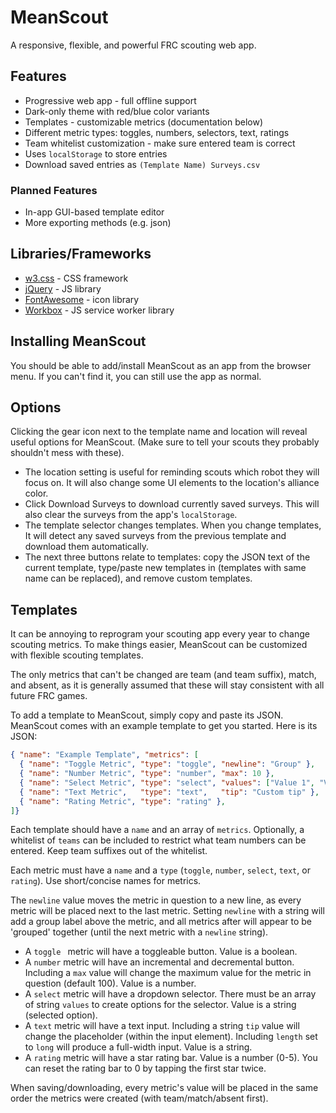# MeanScout

A responsive, flexible, and powerful FRC scouting web app.

## Features

- Progressive web app - full offline support
- Dark-only theme with red/blue color variants
- Templates - customizable metrics (documentation below)
- Different metric types: toggles, numbers, selectors, text, ratings
- Team whitelist customization - make sure entered team is correct
- Uses `localStorage` to store entries
- Download saved entries as `(Template Name) Surveys.csv`

### Planned Features

- In-app GUI-based template editor
- More exporting methods (e.g. json)

## Libraries/Frameworks

- [w3.css](https://www.w3schools.com/w3css/) - CSS framework
- [jQuery](https://jquery.com/) - JS library
- [FontAwesome](https://fontawesome.com/) - icon library
- [Workbox](https://developers.google.com/web/tools/workbox) - JS service worker library

## Installing MeanScout

You should be able to add/install MeanScout as an app from the browser menu.
If you can't find it, you can still use the app as normal.

## Options

Clicking the gear icon next to the template name and location will reveal useful options for MeanScout. (Make sure to tell your scouts they probably shouldn't mess with these).

- The location setting is useful for reminding scouts which robot they will focus on. It will also change some UI elements to the location's alliance color.
- Click Download Surveys to download currently saved surveys. This will also clear the surveys from the app's `localStorage`.
- The template selector changes templates. When you change templates, It will detect any saved surveys from the previous template and download them automatically.
- The next three buttons relate to templates: copy the JSON text of the current template, type/paste new templates in (templates with same name can be replaced), and remove custom templates.

## Templates

It can be annoying to reprogram your scouting app every year to change scouting metrics. To make things easier, MeanScout can be customized with flexible scouting templates.

The only metrics that can't be changed are team (and team suffix), match, and absent, as it is generally assumed that these will stay consistent with all future FRC games.

To add a template to MeanScout, simply copy and paste its JSON. MeanScout comes with an example template to get you started. Here is its JSON:

```json
{ "name": "Example Template", "metrics": [
  { "name": "Toggle Metric", "type": "toggle", "newline": "Group" },
  { "name": "Number Metric", "type": "number", "max": 10 },
  { "name": "Select Metric", "type": "select", "values": ["Value 1", "Value 2", "Value 3"] },
  { "name": "Text Metric",   "type": "text",   "tip": "Custom tip" },
  { "name": "Rating Metric", "type": "rating" },
]}
```

Each template should have a `name` and an array of `metrics`. Optionally, a whitelist of `teams` can be included to restrict what team numbers can be entered. Keep team suffixes out of the whitelist.

Each metric must have a `name` and a `type` (`toggle`, `number`, `select`, `text`, or `rating`). Use short/concise names for metrics.

The `newline` value moves the metric in question to a new line, as every metric will be placed next to the last metric. Setting `newline` with a string will add a group label above the metric, and all metrics after will appear to be 'grouped' together (until the next metric with a `newline` string).

- A `toggle ` metric will have a toggleable button. Value is a boolean.
- A `number` metric will have an incremental and decremental button. Including a `max` value will change the maximum value for the metric in question (default 100). Value is a number.
- A `select` metric will have a dropdown selector. There must be an array of string `values` to create options for the selector. Value is a string (selected option).
- A `text` metric will have a text input. Including a string `tip` value will change the placeholder (within the input element). Including `length` set to `long` will produce a full-width input. Value is a string.
- A `rating` metric will have a star rating bar. Value is a number (0-5). You can reset the rating bar to 0 by tapping the first star twice.

When saving/downloading, every metric's value will be placed in the same order the metrics were created (with team/match/absent first).